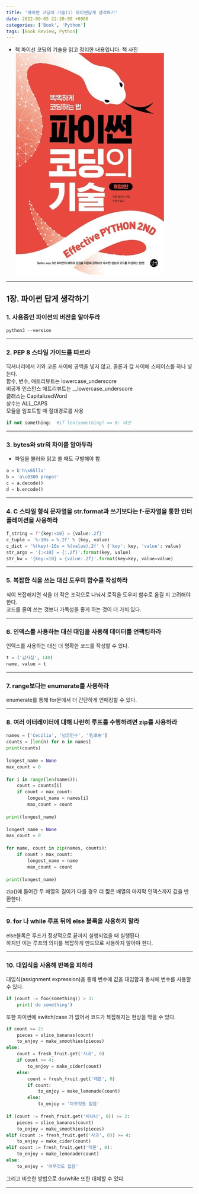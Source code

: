 ```yaml
---
title: '파이썬 코딩의 기술(1) 파이썬답게 생각하기'
date: 2022-09-05 22:20:00 +0900
categories: ['Book', 'Python']
tags: [Book Review, Python]
---
```


- 책 파이선 코딩의 기술을 읽고 정리한 내용입니다.
책 사진
![책 사진](../assets/img/book_cover.jpg)

---

##  1장. 파이썬 답게 생각하기
### 1. 사용중인 파이썬의 버전을 알아두라
```py
python3 --version
```
---

### 2. PEP 8 스타일 가이드를 따르라
딕셔너리에서 키와 코론 사이에 공백을 넣지 않고, 콜론과 값 사이에 스페이스를 하나 넣는다.  
함수, 변수, 애트리뷰트는 lowercase_underscore  
비공개 인스턴스 애트리뷰트는 __lowercase_underscore  
클래스는 CapitalizedWord  
상수는 ALL_CAPS  
모듈을 임포트할 때 절대경로를 사용  

```py
if not something:  #if len(something) == 0: 대신 
```

---

### 3. bytes와 str의 차이를 알아두라
- 파일을 불러와 읽고 쓸 때도 구별해야 함  
```py
a = b'h\x65llo'
b = 'a\u0300 propos'
c = a.decode()
d = b.encode()
```

---

### 4. C 스타일 형식 문자열을 str.format과 쓰기보다는 f-문자열을 통한 인터폴레이션을 사용하라
```py
f_string = f'{key:<10} = {value:.2f}'
c_tuple = '%-10s = %.2f' % (key, value)
c_dict = '%(key)-10s = %(value).2f' % {'key': key, 'value': value}
str_args = '{:<10} = {:.2f}'.format(key, value)
str_kw = '{key:<10} = {value:.2f}'.format(key=key, value=value)
```
---

### 5. 복잡한 식을 쓰는 대신 도우미 함수를 작성하라
식이 복잡해지면 식을 더 작은 조각으로 나눠서 로직을 도우미 함수로 옴길 지 고려해야 한다.  
코드를 줄여 쓰는 것보다 가독성을 좋게 하는 것이 더 가치 있다.

---

### 6. 인덱스를 사용하는 대신 대입을 사용해 데이터를 언팩킹하라
인덱스를 사용하는 대신 더 명확한 코드를 작성할 수 있다.  
```py
t = ('감자칩', 140)
name, value = t
```
---

### 7. range보다는 enumerate를 사용하라
enumerate를 통해 for문에서 더 간단하게 언패킹할 수 있다.  

---

### 8. 여러 이터레이터에 대해 나란히 루프를 수행하려면 zip를 사용하라
```py
names = ['Cecilia', '남궁민수', '毛泽东']
counts = [len(n) for n in names]
print(counts)

longest_name = None
max_count = 0

for i in range(len(names)):
    count = counts[i]
    if count > max_count:
        longest_name = names[i]
        max_count = count

print(longest_name)

longest_name = None
max_count = 0

for name, count in zip(names, counts):
    if count > max_count:
        longest_name = name
        max_count = count

print(longest_name)
```
zip()에 들어간 두 배열의 길이가 다를 경우 더 짧은 배열의 마지막 인덱스까지 값을 반환한다.  

---

### 9. for 나 while 루프 뒤에 else 블록을 사용하지 말라
else블록은 루프가 정상적으로 끝까지 실행되었을 때 실행된다.  
하지만 이는 루프의 의미를 복잡하게 만드므로 사용하지 말아야 한다.  

---

### 10. 대입식을 사용해 반복을 피하라
대입식(assignment expression)을 통해 변수에 값을 대입함과 동시에 변수를 사용할 수 있다.  
```py
if (count := foo(something)) > 3:
    print('do something')
```
또한 파이썬에 switch/case 가 없어서 코드가 복잡해지는 현상을 막을 수 있다.  
```py
if count >= 2:
    pieces = slice_bananas(count)
    to_enjoy = make_smoothies(pieces)
else:
    count = fresh_fruit.get('사과', 0)
    if count >= 4:
        to_enjoy = make_cider(count)
    else:
        count = fresh_fruit.get('레몬', 0)
        if count:
            to_enjoy = make_lemonade(count)
        else:
            to_enjoy = '아무것도 없음'

if (count := fresh_fruit.get('바나나', 0)) >= 2:
    pieces = slice_bananas(count)
    to_enjoy = make_smoothies(pieces)
elif (count := fresh_fruit.get('사과', 0)) >= 4:
    to_enjoy = make_cider(count)
elif count := fresh_fruit.get('레몬', 0):
    to_enjoy = make_lemonade(count)
else:
    to_enjoy = '아무것도 없음'
```
그리고 비슷한 방법으로 do/while 또한 대체할 수 있다.  

---

